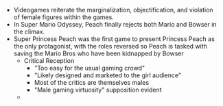 - Videogames reiterate the marginalization, objectification, and violation of female figures within the games.
- In Super Mario Odyssey, Peach finally rejects both Mario and Bowser in the climax.
- Super Princess Peach was the first game to present Princess Peach as the only protagonist, with the roles reversed so Peach is tasked with saving the Mario Bros who have been kidnapped by Bowser
	- Critical Reception
		- "Too easy for the usual gaming crowd"
		- "Likely designed and marketed to the girl audience"
		- Most of the critics are themselves males
		- "Male gaming virtuosity" supposition evident
	- 